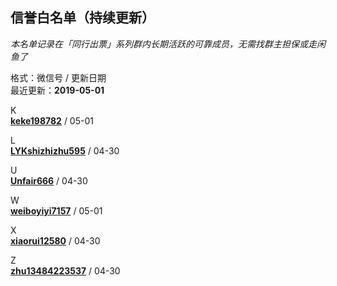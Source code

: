 ## 信誉白名单（持续更新）  
*本名单记录在「同行出票」系列群内长期活跃的可靠成员，无需找群主担保或走闲鱼了*

格式：微信号 / 更新日期  
最近更新：**2019-05-01**

K  
[**keke198782**](keke198782.md) / 05-01  

L  
[**LYKshizhizhu595**](LYKshizhizhu595.md) / 04-30  

U  
[**Unfair666**](Unfair666.md) / 04-30  

W  
[**weiboyiyi7157**](weiboyiyi7157.md) / 05-01  

X  
[**xiaorui12580**](xiaorui12580.md) / 04-30  

Z  
[**zhu13484223537**](zhu13484223537.md) / 04-30  
